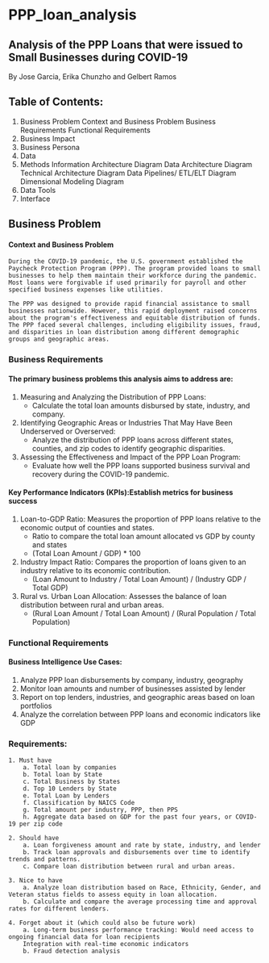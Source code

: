 # PPP_loan_analysis
## Analysis of the PPP Loans that were issued to Small Businesses during COVID-19

By Jose Garcia, Erika Chunzho and Gelbert Ramos

## Table of Contents:
1) Business Problem
    Context and Business Problem
    Business Requirements
    Functional Requirements
2) Business Impact
3) Business Persona
4) Data
5) Methods
    Information Architecture Diagram
    Data Architecture Diagram 
    Technical Architecture Diagram
    Data Pipelines/ ETL/ELT Diagram
    Dimensional Modeling Diagram
6) Data Tools
7) Interface

## Business Problem

#### Context and Business Problem
    During the COVID-19 pandemic, the U.S. government established the Paycheck Protection Program (PPP). The program provided loans to small businesses to help them maintain their workforce during the pandemic. Most loans were forgivable if used primarily for payroll and other specified business expenses like utilities.

    The PPP was designed to provide rapid financial assistance to small businesses nationwide. However, this rapid deployment raised concerns about the program's effectiveness and equitable distribution of funds. The PPP faced several challenges, including eligibility issues, fraud, and disparities in loan distribution among different demographic groups and geographic areas.

### Business Requirements
#### The primary business problems this analysis aims to address are:
1. Measuring and Analyzing the Distribution of PPP Loans:
    * Calculate the total loan amounts disbursed by state, industry, and company.
2. Identifying Geographic Areas or Industries That May Have Been Underserved or Overserved:
    * Analyze the distribution of PPP loans across different states, counties, and zip codes to identify geographic disparities.
3. Assessing the Effectiveness and Impact of the PPP Loan Program:
    * Evaluate how well the PPP loans supported business survival and recovery during the COVID-19 pandemic.

#### Key Performance Indicators (KPIs):Establish metrics for business success
1. Loan-to-GDP Ratio: Measures the proportion of PPP loans relative to the economic output of counties and states.
    * Ratio to compare the total loan amount allocated vs GDP by county and states
    * (Total Loan Amount / GDP) * 100
2. Industry Impact Ratio: Compares the proportion of loans given to an industry relative to its economic contribution.
    * (Loan Amount to Industry / Total Loan Amount) / (Industry GDP / Total GDP)
3. Rural vs. Urban Loan Allocation: Assesses the balance of loan distribution between rural and urban areas.
    * (Rural Loan Amount / Total Loan Amount) / (Rural Population / Total Population)

### Functional Requirements 
#### Business Intelligence Use Cases:
1. Analyze PPP loan disbursements by company, industry, geography
2. Monitor loan amounts and number of businesses assisted by lender
3. Report on top lenders, industries, and geographic areas based on loan portfolios
4. Analyze the correlation between PPP loans and economic indicators like GDP
 
### Requirements:
    1. Must have
        a. Total loan by companies
        b. Total loan by State
        c. Total Business by States
        d. Top 10 Lenders by State
        e. Total Loan by Lenders
        f. Classification by NAICS Code
        g. Total amount per industry, PPP, then PPS
        h. Aggregate data based on GDP for the past four years, or COVID-19 per zip code

    2. Should have 
        a. Loan forgiveness amount and rate by state, industry, and lender
        b. Track loan approvals and disbursements over time to identify trends and patterns.
        c. Compare loan distribution between rural and urban areas.

    3. Nice to have
        a. Analyze loan distribution based on Race, Ethnicity, Gender, and Veteran status fields to assess equity in loan allocation.
        b. Calculate and compare the average processing time and approval rates for different lenders.

    4. Forget about it (which could also be future work)
        a. Long-term business performance tracking: Would need access to    ongoing financial data for loan recipients
        Integration with real-time economic indicators
        b. Fraud detection analysis
